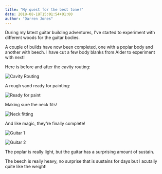 ```yaml
---
title: "My quest for the best tone!"
date: 2018-08-18T15:01:54+01:00
author: "Darren Jones"
---
```


During my latest guitar building adventures, I've started to experiment with different woods for the guitar bodies.

A couple of builds have now been completed, one with a poplar body and another with beech. I have cut a few body blanks from Alder to experiment with next!

Here is before and after the cavity routing:

![Cavity Routing](/static/img/IMG_3802-1.JPG)

A rough sand ready for painting:

![Ready for paint](/static/img/IMG_3801-1.JPG)

Making sure the neck fits!

![Neck fitting](/static/img/IMG_3688.JPG)

And like magic, they're finally complete!

![Guitar 1](/static/img/IMG_3784-1.JPG)

![Guitar 2](/static/img/IMG_3805-1.JPG)

The poplar is really light, but the guitar has a surprising amount of sustain.

The beech is really heavy, no surprise that is sustains for days but I acutally quite like the weight!
